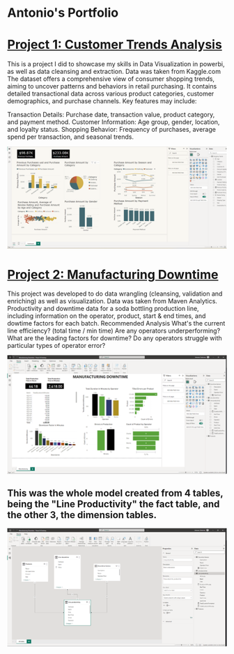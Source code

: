 # Antonio's Portfolio


# [Project 1: Customer Trends Analysis]()

This is a project I did to showcase my skills in Data Visualization in powerbi, as well as data cleansing and extraction.
Data was taken from Kaggle.com
The dataset offers a comprehensive view of consumer shopping trends, aiming to uncover patterns and behaviors in retail purchasing. It contains detailed transactional data across various product categories, customer demographics, and purchase channels. Key features may include:

Transaction Details: Purchase date, transaction value, product category, and payment method. Customer Information: Age group, gender, location, and loyalty status.
Shopping Behavior: Frequency of purchases, average spend per transaction, and seasonal trends.


![The Latest Customer Trends Analysis!](/images/project1-dashboard-customer-shopping-trends.png "Powerbi Customer Trends Dashboard")


# [Project 2: Manufacturing Downtime]()

This project was developed to do data wrangling (cleansing, validation and enriching) as well as visualization.
Data was taken from Maven Analytics.
Productivity and downtime data for a soda bottling production line, including information on the operator, product, start & end times, and dowtime factors for each batch.
Recommended Analysis
What's the current line efficiency? (total time / min time)
Are any operators underperforming?
What are the leading factors for downtime?
Do any operators struggle with particular types of operator error?

![Manufactury Downtown Analysis!](/images/manufacturing.png "Powerbi Manufacturing Downtime")

## This was the whole model created from 4 tables, being the "Line Productivity" the fact table, and the other 3, the dimension tables.

![Manufactury Downtown Analysis!](/images/starmodel.PNG "Powerbi star model")



